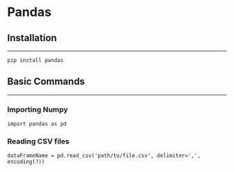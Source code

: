 # Pandas

## Installation
---
`pip install pandas`

## Basic Commands
---

### Importing Numpy
`import pandas as pd`

### Reading CSV files 

`dataFrameName = pd.read_csv('path/to/file.csv', delimiter=',', encoding(?))`


